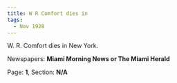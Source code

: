```yaml
---  
title: W R Comfort dies in  
tags:  
  - Nov 1928  
---  
```

  
W. R. Comfort dies in New York.  
  
Newspapers: **Miami Morning News or The Miami Herald**  
  
Page: **1**, Section: **N/A** 
